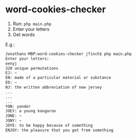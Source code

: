 # word-cookies-checker

1. Run: `php main.php`
2. Enter your letters
3. Get words

E.g.:
```bash
Jonathans-MBP:word-cookies-checker jfinch$ php main.php
Enter your letters:
oenyj
320 unique permutations
EJ: ~
EN: made of a particular material or substance
EO: ~
NJ: the written abbreviation of new jersey
...
...
...
YON: yonder
JOEY: a young kangaroo
JONE: ~
JONY: ~
JOYE: to be happy because of something
ENJOY: the pleasure that you get from something

```
